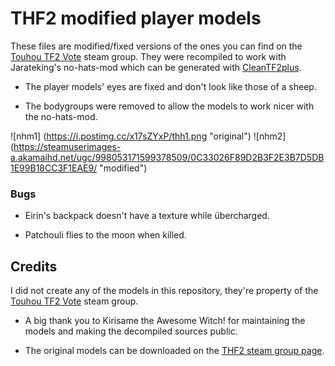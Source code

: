# THF2 modified player models

These files are modified/fixed versions of the ones you can find on the [Touhou TF2 Vote](https://steamcommunity.com/groups/TouhouFortress2) steam group. They were recompiled to work with Jarateking's no-hats-mod which can be generated with [CleanTF2plus](https://github.com/JarateKing/CleanTF2plus).

- The player models' eyes are fixed and don't look like those of a sheep.

- The bodygroups were removed to allow the models to work nicer with the no-hats-mod.

![nhm1] (https://i.postimg.cc/x17sZYxP/thh1.png "original")
![nhm2] (https://steamuserimages-a.akamaihd.net/ugc/998053171599378509/0C33026F89D2B3F2E3B7D5DB1E99B18CC3F1EAE9/ "modified")

### Bugs

- Eirin's backpack doesn't have a texture while übercharged.

- Patchouli flies to the moon when killed.

## Credits

I did not create any of the models in this repository, they're property of the [Touhou TF2 Vote](https://steamcommunity.com/groups/TouhouFortress2) steam group.

- A big thank you to Kirіsame the Awesome Witch! for maintaining the models and making the decompiled sources public.

- The original models can be downloaded on the [THF2 steam group page](https://steamcommunity.com/groups/TouhouFortress2/discussions/1/530645446312218115/).